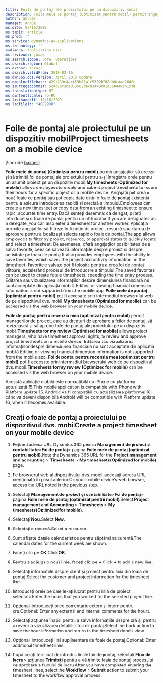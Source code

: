 ```yaml
---
title: Foile de pontaj ale proiectului pe un dispozitiv mobil
description: Foile mele de pontaj (Optimizat pentru mobil) permit angajaților să creeze și să trimită foi de pontaj ale proiectului pentru a-și înregistra orele pentru un anumit proiect pe un dispozitiv mobil.
author: abruer
manager: AnnBe
ms.date: 03/16/2018
ms.topic: article
ms.prod: ''
ms.service: dynamics-ax-applications
ms.technology: ''
audience: Application User
ms.reviewer: josaw
ms.search.scope: Core, Operations
ms.search.region: Global
ms.author: abruer
ms.search.validFrom: 2018-03-16
ms.dyn365.ops.version: April 2018 update
ms.openlocfilehash: 429c289c4ec653b81a1c5302b788db8c8ad26d8c
ms.sourcegitcommit: 5c4c9bf3ba018562d6cb3443c01d550489c415fa
ms.translationtype: HT
ms.contentlocale: ro-RO
ms.lasthandoff: 10/16/2020
ms.locfileid: "4082938"
---
```

# <a name="project-timesheets-on-a-mobile-device"></a><span data-ttu-id="9be21-103">Foile de pontaj ale proiectului pe un dispozitiv mobil</span><span class="sxs-lookup"><span data-stu-id="9be21-103">Project timesheets on a mobile device</span></span>

[!include [banner](../includes/banner.md)]

<span data-ttu-id="9be21-104">**Foile mele de pontaj (Optimizat pentru mobil)** permit angajaților să creeze și să trimită foi de pontaj ale proiectului pentru a-și înregistra orele pentru un anumit proiect pe un dispozitiv mobil.</span><span class="sxs-lookup"><span data-stu-id="9be21-104">**My timesheets (Optimized for mobile)** allows employees to create and submit project timesheets to record their hours for a specific project on a mobile device.</span></span> <span data-ttu-id="9be21-105">Angajații pot crea o nouă foaie de pontaj sau pot copia date dintr-o foaie de pontaj existentă pentru a asigura introducerea rapidă și precisă a timpului.</span><span class="sxs-lookup"><span data-stu-id="9be21-105">Employees can create a new timesheet or copy data from an existing timesheet to ensure rapid, accurate time entry.</span></span> <span data-ttu-id="9be21-106">Dacă sunteți desemnat ca delegat, puteți introduce și o foaie de pontaj pentru un alt lucrător.</span><span class="sxs-lookup"><span data-stu-id="9be21-106">If you are designated as a delegate, you can also enter a timesheet for another worker.</span></span> <span data-ttu-id="9be21-107">Aplicația permite angajaților să filtreze în funcție de proiect, resursă sau starea de aprobare pentru a localiza și selecta rapid o foaie de pontaj.</span><span class="sxs-lookup"><span data-stu-id="9be21-107">The app allows employees to filter by project, resource, or approval status to quickly locate and select a timesheet.</span></span> <span data-ttu-id="9be21-108">De asemenea, oferă angajaților posibilitatea de a salva favorite, ceea ce salvează informațiile despre proiect și despre activitate pe foaia de pontaj.</span><span class="sxs-lookup"><span data-stu-id="9be21-108">It also provides employees with the ability to save favorites, which saves the project and activity information on the timesheet.</span></span> <span data-ttu-id="9be21-109">Favoritele salvate pot fi folosite pentru a crea foi de pontaj viitoare, accelerând procesul de introducere a timpului.</span><span class="sxs-lookup"><span data-stu-id="9be21-109">The saved favorites can be used to create future timesheets, speeding the time entry process.</span></span> <span data-ttu-id="9be21-110">Editarea sau vizualizarea informațiilor despre dimensiunea financiară nu sunt acceptate din aplicația mobilă.</span><span class="sxs-lookup"><span data-stu-id="9be21-110">Editing or viewing financial dimension information is not supported from the mobile app.</span></span> <span data-ttu-id="9be21-111">**Foile mele de pontaj (optimizat pentru mobil)** pot fi accesate prin intermediul browserului web de pe dispozitivul dvs. mobil.</span><span class="sxs-lookup"><span data-stu-id="9be21-111">**My timesheets (Optimized for mobile)** can be accessed via the web browser on your mobile device.</span></span>

<span data-ttu-id="9be21-112">**Foile de pontaj pentru recenzia mea (optimizat pentru mobil)** permit managerilor de proiect, care au drepturi de aprobare a foilor de pontaj, să revizuiască și să aprobe foile de pontaj ale proiectului pe un dispozitiv mobil.</span><span class="sxs-lookup"><span data-stu-id="9be21-112">**Timesheets for my review (Optimized for mobile)** allows project managers, who have timesheet approval rights, to review and approve project timesheets on a mobile device.</span></span> <span data-ttu-id="9be21-113">Editarea sau vizualizarea informațiilor despre dimensiunea financiară nu sunt acceptate din aplicația mobilă.</span><span class="sxs-lookup"><span data-stu-id="9be21-113">Editing or viewing financial dimension information is not supported from the mobile app.</span></span> <span data-ttu-id="9be21-114">**Foi de pontaj pentru recenzia mea (optimizat pentru mobil)** pot fi accesate prin intermediul browserului web de pe dispozitivul dvs. mobil.</span><span class="sxs-lookup"><span data-stu-id="9be21-114">**Timesheets for my review (Optimized for mobile)** can be accessed via the web browser on your mobile device.</span></span>

<span data-ttu-id="9be21-115">Această aplicație mobilă este compatibilă cu iPhone cu platforma actualizată 15.</span><span class="sxs-lookup"><span data-stu-id="9be21-115">This mobile application is compatible with iPhone with Platform update 15.</span></span>
<span data-ttu-id="9be21-116">Android va fi compatibil cu actualizarea platformei 16, când va deveni disponibilă.</span><span class="sxs-lookup"><span data-stu-id="9be21-116">Android will be compatible with Platform update 16, when it becomes available.</span></span>

## <a name="create-a-project-timesheet-on-your-mobile-device"></a><span data-ttu-id="9be21-117">Creați o foaie de pontaj a proiectului pe dispozitivul dvs. mobil</span><span class="sxs-lookup"><span data-stu-id="9be21-117">Create a project timesheet on your mobile device</span></span>

1.  <span data-ttu-id="9be21-118">Rețineți adresa URL Dynamics 365 pentru **Management de proiect și contabilitate**\>**Foi de pontaj**\> pagina **Foile mele de pontaj (optimizat pentru mobil)**.</span><span class="sxs-lookup"><span data-stu-id="9be21-118">Note the Dynamics 365 URL for the **Project management and accounting** \> **Timesheets** \> **My timesheets(Optimized for mobile)** page.</span></span>

2.  <span data-ttu-id="9be21-119">Pe browserul web al dispozitivului dvs. mobil, accesați adresa URL menționată în pasul anterior.</span><span class="sxs-lookup"><span data-stu-id="9be21-119">On your mobile device’s web browser, access the URL noted in the previous step.</span></span>
 
3.  <span data-ttu-id="9be21-120">Selectați **Management de proiect și contabilitate**\>**Foi de pontaj**\> pagina **Foile mele de pontaj (optimizat pentru mobil)**.</span><span class="sxs-lookup"><span data-stu-id="9be21-120">Select **Project management and Accounting** \> **Timesheets** \> **My timesheets(Optimized for mobile)**.</span></span>

4.  <span data-ttu-id="9be21-121">Selectați **Nou**.</span><span class="sxs-lookup"><span data-stu-id="9be21-121">Select **New**.</span></span>

5.  <span data-ttu-id="9be21-122">Selectați o resursă.</span><span class="sxs-lookup"><span data-stu-id="9be21-122">Select a resource.</span></span>

6.  <span data-ttu-id="9be21-123">Sunt afișate datele calendaristice pentru săptămâna curentă.</span><span class="sxs-lookup"><span data-stu-id="9be21-123">The calendar dates for the current week are shown.</span></span>

7.  <span data-ttu-id="9be21-124">Faceți clic pe **OK**.</span><span class="sxs-lookup"><span data-stu-id="9be21-124">Click **OK**.</span></span>

8.  <span data-ttu-id="9be21-125">Pentru a adăuga o nouă linie, faceți clic pe **+**.</span><span class="sxs-lookup"><span data-stu-id="9be21-125">Click **+** to add a new line.</span></span>

9.  <span data-ttu-id="9be21-126">Selectați informațiile despre client și proiect pentru linia din foaia de pontaj.</span><span class="sxs-lookup"><span data-stu-id="9be21-126">Select the customer and project information for the timesheet line.</span></span>

10. <span data-ttu-id="9be21-127">Introduceți orele pe care le-ați lucrat pentru linia de proiect selectată.</span><span class="sxs-lookup"><span data-stu-id="9be21-127">Enter the hours that you worked for the selected project line.</span></span>

11. <span data-ttu-id="9be21-128">Opțional: introduceți orice comentariu extern și intern pentru ore.</span><span class="sxs-lookup"><span data-stu-id="9be21-128">Optional: Enter any external and internal comments for the hours.</span></span>

12. <span data-ttu-id="9be21-129">Selectați acțiunea înapoi pentru a salva informațiile despre oră și pentru a reveni la vizualizarea detaliilor foii de pontaj.</span><span class="sxs-lookup"><span data-stu-id="9be21-129">Select the back action to save the hour information and return to the timesheet details view.</span></span>

13. <span data-ttu-id="9be21-130">Opțional: introduceți linii suplimentare de foaie de pontaj.</span><span class="sxs-lookup"><span data-stu-id="9be21-130">Optional: Enter additional timesheet lines.</span></span>

14. <span data-ttu-id="9be21-131">După ce ați terminat de introdus liniile foii de pontaj, selectați **Flux de lucru**\> acțiunea **Trimiteți** pentru a vă trimite foaia de pontaj procesului de aprobare a fluxului de lucru.</span><span class="sxs-lookup"><span data-stu-id="9be21-131">After you have completed entering the timesheet lines, select the **Workflow** \> **Submit** action to submit your timesheet to the workflow approval process.</span></span>
